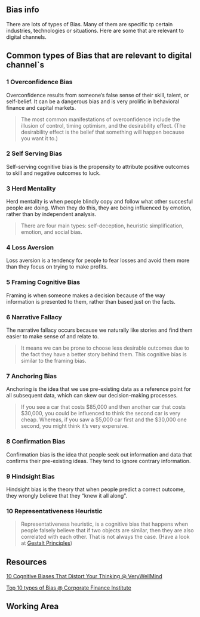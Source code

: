 ## Bias info
There are lots of types of Bias. Many of them are specific tp certain industries, technologies or situations. 
Here are some that are relevant to digital channels.

## Common types of Bias that are relevant to digital channel`s
### 1 Overconfidence Bias
Overconfidence results from someone’s false sense of their skill, talent, or self-belief. It can be a dangerous bias and is very prolific in behavioral finance and capital markets. 
> The most common manifestations of overconfidence include the illusion of control, timing optimism, and the desirability effect. (The desirability effect is the belief that something will happen because you want it to.)


### 2 Self Serving Bias
Self-serving cognitive bias is the propensity to attribute positive outcomes to skill and negative outcomes to luck.   

### 3 Herd Mentality
Herd mentality is when people blindly copy and follow what other succesful people are doing.  When they do this, they are being influenced by emotion, rather than by independent analysis. 
> There are four main types: self-deception, heuristic simplification, emotion, and social bias.

### 4 Loss Aversion
Loss aversion is a tendency for people to fear losses and avoid them more than they focus on trying to make profits.  

### 5 Framing Cognitive Bias
Framing is when someone makes a decision because of the way information is presented to them, rather than based just on the facts.  

### 6 Narrative Fallacy
The narrative fallacy occurs because we naturally like stories and find them easier to make sense of and relate to. 
> It means we can be prone to choose less desirable outcomes due to the fact they have a better story behind them. This cognitive bias is similar to the framing bias.

### 7 Anchoring Bias
Anchoring is the idea that we use pre-existing data as a reference point for all subsequent data, which can skew our decision-making processes. 
> If you see a car that costs $85,000 and then another car that costs $30,000, you could be influenced to think the second car is very cheap. Whereas, if you saw a $5,000 car first and the $30,000 one second, you might think it’s very expensive.


### 8 Confirmation Bias
Confirmation bias is the idea that people seek out information and data that confirms their pre-existing ideas. They tend to ignore contrary information.  

### 9 Hindsight Bias
Hindsight bias is the theory that when people predict a correct outcome, they wrongly believe that they “knew it all along”.

### 10 Representativeness Heuristic
> Representativeness heuristic, is a cognitive bias that happens when people falsely believe that if two objects are similar, then they are also correlated with each other. That is not always the case. (Have a look at [Gestalt Principles](https://www.interaction-design.org/literature/topics/gestalt-principles))


## Resources 
[10 Cognitive Biases That Distort Your Thinking @ VeryWellMind](https://www.verywellmind.com/cognitive-biases-distort-thinking-2794763)

[Top 10 types of Bias @ Corporate Finance Institute](https://corporatefinanceinstitute.com/resources/knowledge/trading-investing/list-top-10-types-cognitive-bias/)




## Working Area
